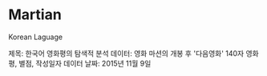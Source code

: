 # Martian
Korean Laguage

제목: 한국어 영화평의 탐색적 분석
데이터: 영화 마션의 개봉 후 '다음영화' 140자 영화평, 별점, 작성일자 데이터
날짜: 2015년 11월 9일
